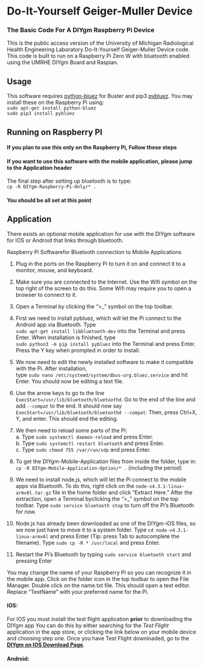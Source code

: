 # Do-It-Yourself Geiger-Muller Device
### The Basic Code For A DIYgm Raspberry Pi Device

This is the public access version of the University of Michigan Radiological Health Engineering Laboratory Do-It-Yourself Geiger-Muller Device code.
This code is built to run on a Raspberry Pi Zero W with bluetooth enabled using the UMRHE DIYgm Board and Raspian.


## Usage

This software requires [python-bluez](https://packages.debian.org/buster/python-bluez) for Buster and pip3 [pybluez](https://github.com/pybluez/pybluez).
You may install these on the Raspberry Pi using:  
`sudo apt-get install python-bluez`  
`sudo pip3 install pybluez`  

## Running on Raspberry PI  
#### If you plan to use this only on the Raspberry Pi, Follow these steps  
#### If you want to use this software with the mobile application, please jump to the Application header

The final step after setting up bluetooth is to type:  
`cp -R DIYgm-Raspberry-Pi-Only/* .`

#### **You should be all set at this point**

## Application
There exists an optional mobile application for use with the DIYgm software for IOS or Android that links through bluetooth.


Raspberry Pi Softwarefor Bluetooth connection to Mobile Applications

1. Plug in the ports on the Raspberry Pi to turn it on and connect it to a monitor, mouse, and keyboard.

2. Make sure you are connected to the Internet. Use the Wifi symbol on the top right of the screen to do this.
 Some Wifi may require you to open a browser to connect to it.

3. Open a Terminal by clicking the “>_” symbol on the top toolbar.

4. First we need to install pybluez, which will let the Pi connect to the Android app via Bluetooth. Type  
`sudo apt-get install libbluetooth-dev` into the Terminal and press Enter. 
When installation is finished, type  
`sudo python3 -m pip install pybluez` into the Terminal and press Enter. 
Press the Y key when prompted in order to install.

5. We now need to edit the newly installed software to make it compatible with the Pi. After installation,  
type `sudo nano /etc/systemd/system/dbus-org.bluez.service` and hit Enter. You should now be editing a text file.

6. Use the arrow keys to go to the line `ExecStart=/usr/lib/bluetooth/bluetoothd`. Go to the end of the line and add `--compat` to the end. 
It should now say `ExecStart=/usr/lib/bluetooth/bluetoothd --compat`. Then, press Ctrl+X, Y, and enter. This should end the editing.

7. We then need to reload some parts of the Pi:  
	a. Type `sudo systemctl daemon-reload`     and press Enter.  
	b. Type `sudo systemctl restart bluetooth` and press Enter.  
	c. Type `sudo chmod 755 /var/run/sdp`      and press Enter.  

8. To get the DIYgm-Mobile-Application files from inside the folder, type in:  
`cp -R DIYgm-Mobile-Application-Option/* .` (including the period)

9. We need to install node.js, which will let the Pi connect to the mobile apps via Bluetooth. To do this, right click on the 
`node-v4.3.1-linux-armv6l.tar.gz` file in the home folder and click “Extract Here.” 
After the extraction, open a Terminal byclicking the “>_” symbol on the top toolbar. 
Type `sudo service bluetooth stop` to turn off the Pi’s Bluetooth for now.

10. Node.js has already been downloaded as one of the DIYgm-iOS files, so we now just have to move it to a system folder. 
Type `cd node-v4.3.1-linux-armv6l` and press Enter (Tip: press Tab to autocomplete the filename). Type 
`sudo cp -R * /usr/local` and press Enter.

11. Restart the Pi’s Bluetooth by typing `sudo service bluetooth start` and pressing Enter


You may change the name of your Raspberry Pi so you can recognize it in the mobile app. 
Click on the folder icon in the top toolbar to open the File Manager. Double click on the name.txt file. 
This should open a text editor. Replace “TestName” with your preferred name for the Pi.

#### IOS:
For IOS you must install the test flight application **prior** to downloading the DIYgm app
You can do this by either searching for the _Test Flight_ application in the app store, or clicking the link below on your mobile device and choosing step one.
Once you have Test Flight downloaded, go to the [**DIYgm on IOS Download Page**](https://testflight.apple.com/join/hFALODXI).

#### Android:
